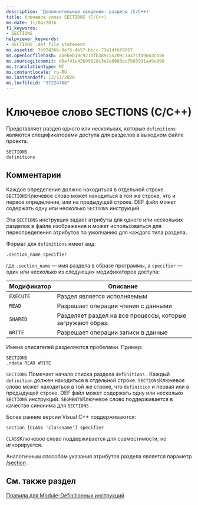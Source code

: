 ```yaml
---
description: 'Дополнительные сведения: разделы (C/C++)'
title: Ключевое слово SECTIONS (C/C++)
ms.date: 11/04/2016
f1_keywords:
- SECTIONS
helpviewer_keywords:
- SECTIONS .def file statement
ms.assetid: 7b974366-9ef5-4e57-bbcc-73a1df6f8857
ms.openlocfilehash: aaebeb19c921dfb389c55209c7a371f49043cb56
ms.sourcegitcommit: d6af41e42699628c3e2e6063ec7b03931a49a098
ms.translationtype: MT
ms.contentlocale: ru-RU
ms.lasthandoff: 12/11/2020
ms.locfileid: "97224768"
---
```

# <a name="sections-cc"></a>Ключевое слово SECTIONS (C/C++)

Представляет раздел одного или нескольких, которые `definitions` являются спецификаторами доступа для разделов в выходном файле проекта.

```
SECTIONS
definitions
```

## <a name="remarks"></a>Комментарии

Каждое определение должно находиться в отдельной строке. `SECTIONS`Ключевое слово может находиться в той же строке, что и первое определение, или на предыдущей строке. DEF файл может содержать одну или несколько `SECTIONS` инструкций.

Эта `SECTIONS` инструкция задает атрибуты для одного или нескольких разделов в файле изображения и может использоваться для переопределения атрибутов по умолчанию для каждого типа раздела.

Формат для `definitions` имеет вид:

`.section_name specifier`

где `.section_name` — имя раздела в образе программы, а `specifier` — один или несколько из следующих модификаторов доступа:

|Модификатор|Описание|
|--------------|-----------------|
|`EXECUTE`|Раздел является исполняемым|
|`READ`|Разрешает операции чтения с данными|
|`SHARED`|Разделяет раздел на все процессы, которые загружают образ.|
|`WRITE`|Разрешает операции записи в данные|

Имена описателей разделяются пробелами. Пример:

```
SECTIONS
.rdata READ WRITE
```

`SECTIONS` Помечает начало списка раздела `definitions` . Каждый `definition` должен находиться в отдельной строке. `SECTIONS`Ключевое слово может находиться в той же строке, что `definition` и первая или в предыдущей строке. DEF файл может содержать одну или несколько `SECTIONS` инструкций. `SEGMENTS`Ключевое слово поддерживается в качестве синонима для `SECTIONS` .

Более ранние версии Visual C++ поддерживаются:

```
section [CLASS 'classname'] specifier
```

`CLASS`Ключевое слово поддерживается для совместимости, но игнорируется.

Аналогичным способом указания атрибутов раздела является параметр [/section](section-specify-section-attributes.md) .

## <a name="see-also"></a>См. также раздел

[Правила для Module-Definitionных инструкций](rules-for-module-definition-statements.md)
